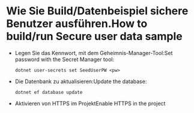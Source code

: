 # <a name="how-to-buildrun-secure-user-data-sample"></a><span data-ttu-id="3742e-101">Wie Sie Build/Datenbeispiel sichere Benutzer ausführen.</span><span class="sxs-lookup"><span data-stu-id="3742e-101">How to build/run Secure user data sample</span></span>

* <span data-ttu-id="3742e-102">Legen Sie das Kennwort, mit dem Geheimnis-Manager-Tool:</span><span class="sxs-lookup"><span data-stu-id="3742e-102">Set password with the Secret Manager tool:</span></span>

  `dotnet user-secrets set SeedUserPW <pw>`

* <span data-ttu-id="3742e-103">Die Datenbank zu aktualisieren:</span><span class="sxs-lookup"><span data-stu-id="3742e-103">Update the database:</span></span>

    `dotnet ef database update`

* <span data-ttu-id="3742e-104">Aktivieren von HTTPS im Projekt</span><span class="sxs-lookup"><span data-stu-id="3742e-104">Enable HTTPS in the project</span></span>
